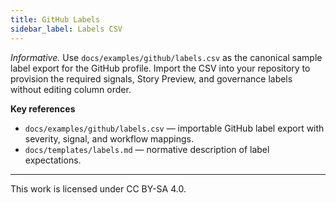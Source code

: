 ```yaml
---
title: GitHub Labels
sidebar_label: Labels CSV
---
```


_Informative._ Use `docs/examples/github/labels.csv` as the canonical sample label export for the GitHub profile. Import the CSV into your repository to provision the required signals, Story Preview, and governance labels without editing column order.

**Key references**
- `docs/examples/github/labels.csv` — importable GitHub label export with severity, signal, and workflow mappings.
- `docs/templates/labels.md` — normative description of label expectations.

---

This work is licensed under CC BY-SA 4.0.
